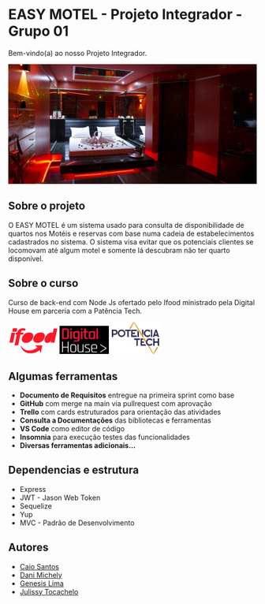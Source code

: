 
# EASY MOTEL - Projeto Integrador - Grupo 01

Bem-vindo(a) ao nosso Projeto Integrador.

![](./public/img/banner.jpg)


## Sobre o projeto

O EASY MOTEL é um sistema usado para consulta de disponibilidade de quartos nos Motéis e 
reservas com base numa cadeia de estabelecimentos cadastrados no sistema. O sistema visa 
evitar que os potenciais clientes se locomovam até algum motel e somente lá descubram não 
ter quarto disponível.



## Sobre o curso

Curso de back-end com Node Js ofertado pelo Ifood ministrado pela Digital House em parceria com a Patência Tech.

<img src="./public/img/ifood.png" style="zoom:50%;" />      <img src="./public/img/dh.png" style="zoom:50%;" />          <img src="./public/img/pt.png" style="zoom:50%;" />   



## Algumas ferramentas

- **Documento de Requisitos** entregue na primeira sprint como base
- **GitHub** com merge na main via pullrequest com aprovação
- **Trello** com cards estruturados para orientação das atividades
- **Consulta a Documentações** das bibliotecas e ferramentas 
- **VS Code** como editor de código
- **Insomnia** para execução testes das funcionalidades
- **Diversas ferramentas adicionais...** 



## Dependencias e estrutura

* Express
* JWT - Jason Web Token
* Sequelize
* Yup
* MVC - Padrão de Desenvolvimento




## Autores

- [Caio Santos](https://github.com/caiofsb) 
- [Dani Michely](https://github.com/danimichelydev/)
- [Genesis Lima](https://github.com/g-101)
- [Julissy Tocachelo](https://github.com/julissy)



